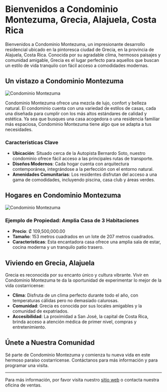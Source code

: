 # Bienvenidos a Condominio Montezuma, Grecia, Alajuela, Costa Rica

Bienvenidos a Condominio Montezuma, un impresionante desarrollo residencial ubicado en la pintoresca ciudad de Grecia, en la provincia de Alajuela, Costa Rica. Conocida por su agradable clima, hermosos paisajes y comunidad amigable, Grecia es el lugar perfecto para aquellos que buscan un estilo de vida tranquilo con fácil acceso a comodidades modernas.

## Un vistazo a Condominio Montezuma

![Condominio Montezuma](https://fusioninmobiliariacr.com/wp-content/uploads/2023/05/banner_condominio_montezuma.jpg)

Condominio Montezuma ofrece una mezcla de lujo, confort y belleza natural. El condominio cuenta con una variedad de estilos de casas, cada una diseñada para cumplir con los más altos estándares de calidad y estética. Ya sea que busques una casa acogedora o una residencia familiar más espaciosa, Condominio Montezuma tiene algo que se adapta a tus necesidades.

### Características Clave

- **Ubicación**: Situado cerca de la Autopista Bernardo Soto, nuestro condominio ofrece fácil acceso a las principales rutas de transporte.
- **Diseños Modernos**: Cada hogar cuenta con arquitectura contemporánea, integrándose a la perfección con el entorno natural.
- **Amenidades Comunitarias**: Los residentes disfrutan del acceso a una gama de comodidades, incluyendo piscina, casa club y áreas verdes.

## Hogares en Condominio Montezuma

![Condominio Montezuma](https://fusioninmobiliariacr.com/wp-content/uploads/2019/11/banner_montezuma2.jpg)

### Ejemplo de Propiedad: Amplia Casa de 3 Habitaciones
- **Precio**: ₡ 109,500,000.00
- **Tamaño**: 153 metros cuadrados en un lote de 207 metros cuadrados.
- **Características**: Esta encantadora casa ofrece una amplia sala de estar, cocina moderna y un tranquilo patio trasero.

## Viviendo en Grecia, Alajuela

Grecia es reconocida por su encanto único y cultura vibrante. Vivir en Condominio Montezuma te da la oportunidad de experimentar lo mejor de la vida costarricense:

- **Clima**: Disfruta de un clima perfecto durante todo el año, con temperaturas cálidas pero no demasiado calurosas.
- **Comunidad**: Grecia es conocida por sus locales amigables y la comunidad de expatriados.
- **Accesibilidad**: La proximidad a San José, la capital de Costa Rica, brinda acceso a atención médica de primer nivel, compras y entretenimiento.

## Únete a Nuestra Comunidad

Sé parte de Condominio Montezuma y comienza tu nueva vida en este hermoso paraíso costarricense. Contáctanos para más información y para programar una visita.

---

Para más información, por favor visita nuestro [sitio web](https://condominio-montezuma.casa.club) o contacta nuestra oficina de ventas.
